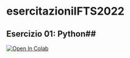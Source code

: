# esercitazioniIFTS2022

## Esercizio 01: Python##

[![Open In Colab](https://colab.research.google.com/assets/colab-badge.svg)](https://colab.research.google.com/github/ElenaTassoni/esercitazioniIFTS2022/blob/main/01_intro.ipynb)
